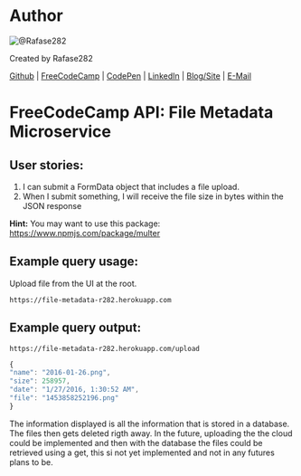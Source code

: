 # Author
![@Rafase282](https://avatars0.githubusercontent.com/Rafase282?&s=128)

Created by Rafase282

[Github](https://github.com/Rafase282) | [FreeCodeCamp](http://www.freecodecamp.com/rafase282) | [CodePen](http://codepen.io/Rafase282/) | [LinkedIn](https://www.linkedin.com/in/rafase282) | [Blog/Site](https://rafase282.wordpress.com/) | [E-Mail](mailto:rafase282@gmail.com)

# FreeCodeCamp API: File Metadata Microservice
## User stories:
1. I can submit a FormData object that includes a file upload.
2. When I submit something, I will receive the file size in bytes within the JSON response

**Hint:** You may want to use this package: https://www.npmjs.com/package/multer

## Example query usage:

Upload file from the UI at the root.
```text
https://file-metadata-r282.herokuapp.com
```

## Example query output:

```text
https://file-metadata-r282.herokuapp.com/upload
```

```js
{
"name": "2016-01-26.png",
"size": 258957,
"date": "1/27/2016, 1:30:52 AM",
"file": "1453858252196.png"
}
```

The information displayed is all the information that is stored in a database. The files then gets deleted rigth away.
In the future, uploading the the cloud could be implemented and then with the database the files could be retrieved using a get, this si not yet implemented and not in any futures plans to be.